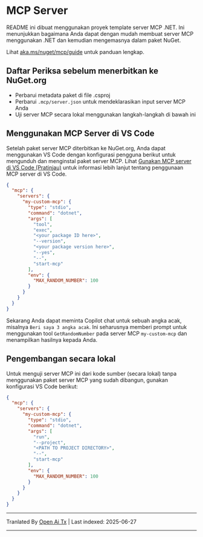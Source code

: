 # MCP Server

README ini dibuat menggunakan proyek template server MCP .NET. Ini menunjukkan bagaimana Anda dapat dengan mudah membuat server MCP menggunakan .NET dan kemudian mengemasnya dalam paket NuGet.

Lihat [aka.ms/nuget/mcp/guide](https://aka.ms/nuget/mcp/guide) untuk panduan lengkap.

## Daftar Periksa sebelum menerbitkan ke NuGet.org

- Perbarui metadata paket di file .csproj
- Perbarui `.mcp/server.json` untuk mendeklarasikan input server MCP Anda
- Uji server MCP secara lokal menggunakan langkah-langkah di bawah ini

## Menggunakan MCP Server di VS Code

Setelah paket server MCP diterbitkan ke NuGet.org, Anda dapat menggunakan VS Code dengan konfigurasi pengguna berikut untuk mengunduh dan menginstal paket server MCP. Lihat [Gunakan MCP server di VS Code (Pratinjau)](https://code.visualstudio.com/docs/copilot/chat/mcp-servers) untuk informasi lebih lanjut tentang penggunaan MCP server di VS Code.

```json
{
  "mcp": {
    "servers": {
      "my-custom-mcp": {
        "type": "stdio",
        "command": "dotnet",
        "args": [
          "tool",
          "exec",
          "<your package ID here>",
          "--version",
          "<your package version here>",
          "--yes",
          "--",
          "start-mcp"
        ],
        "env": {
          "MAX_RANDOM_NUMBER": 100
        }
      }
    }
  }
}
```

Sekarang Anda dapat meminta Copilot chat untuk sebuah angka acak, misalnya `Beri saya 3 angka acak`. Ini seharusnya memberi prompt untuk menggunakan tool `GetRandomNumber` pada server MCP `my-custom-mcp` dan menampilkan hasilnya kepada Anda.

## Pengembangan secara lokal

Untuk menguji server MCP ini dari kode sumber (secara lokal) tanpa menggunakan paket server MCP yang sudah dibangun, gunakan konfigurasi VS Code berikut:

```json
{
  "mcp": {
    "servers": {
      "my-custom-mcp": {
        "type": "stdio",
        "command": "dotnet",
        "args": [
          "run",
          "--project",
          "<PATH TO PROJECT DIRECTORY>",
          "--",
          "start-mcp"
        ],
        "env": {
          "MAX_RANDOM_NUMBER": 100
        }
      }
    }
  }
}
```

---

Tranlated By [Open Ai Tx](https://github.com/OpenAiTx/OpenAiTx) | Last indexed: 2025-06-27

---